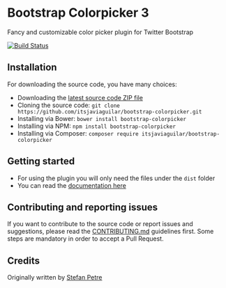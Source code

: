 # Bootstrap Colorpicker 3

Fancy and customizable color picker plugin for Twitter Bootstrap

[![Build Status](https://travis-ci.org/itsjaviaguilar/bootstrap-colorpicker.svg?branch=master)](https://travis-ci.org/itsjaviaguilar/bootstrap-colorpicker)

## Installation
For downloading the source code, you have many choices:

- Downloading the [latest source code ZIP file](https://github.com/itsjaviaguilar/bootstrap-colorpicker/archive/master.zip)
- Cloning the source code: `git clone https://github.com/itsjaviaguilar/bootstrap-colorpicker.git`
- Installing via Bower: `bower install bootstrap-colorpicker`
- Installing via NPM: `npm install bootstrap-colorpicker`
- Installing via Composer: `composer require itsjaviaguilar/bootstrap-colorpicker`

## Getting started
- For using the plugin you will only need the files under the `dist` folder
- You can read the [documentation here](http://itsjaviaguilar.github.io/bootstrap-colorpicker/)

## Contributing and reporting issues
If you want to contribute to the source code or report issues and suggestions, please read the [CONTRIBUTING.md](CONTRIBUTING.md) guidelines first. Some steps are mandatory in order to accept a Pull Request.

## Credits
Originally written by [Stefan Petre](http://www.eyecon.ro/)
